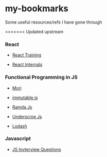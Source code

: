 # my-bookmarks
Some useful resources/refs I have gone through

<<<<<<< Updated upstream

### React

  * [React Training](https://reacttraining.com/blog/)

  * [React Internals](https://www.mattgreer.org/articles/react-internals-part-one-basic-rendering/)

### Functional Programming in JS

  * [Mori](http://swannodette.github.io/mori/)

  * [immutable.js](https://immutable-js.github.io/immutable-js/)
  
  * [Ramda Js](https://ramdajs.com)
  
  * [Underscroe Js](https://underscorejs.org)
  
  * [Lodash](https://lodash.com)


### Javascript

  * [JS Invterview Questions](https://medium.com/javascript-scene/10-interview-questions-every-javascript-developer-should-know-6fa6bdf5ad95)

